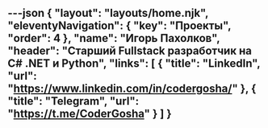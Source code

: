 ---json
{
  "layout": "layouts/home.njk",
  "eleventyNavigation": {
    "key": "Проекты",
    "order": 4
  },
  "name": "Игорь Пахолков",
  "header": "Старший Fullstack разработчик на C# .NET и Python",
  "links": [
    {
    "title": "LinkedIn",
    "url": "https://www.linkedin.com/in/codergosha/"
    },
    {
    "title": "Telegram",
    "url": "https://t.me/CoderGosha"
    }
  ]
}
---

